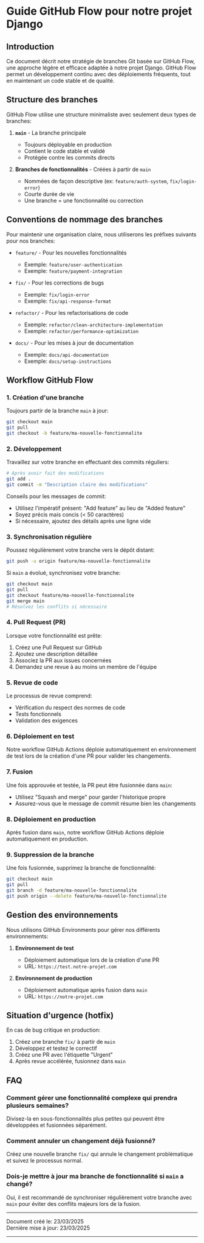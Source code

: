 # Guide GitHub Flow pour notre projet Django

## Introduction

Ce document décrit notre stratégie de branches Git basée sur GitHub Flow, une approche légère et efficace adaptée à notre projet Django. GitHub Flow permet un développement continu avec des déploiements fréquents, tout en maintenant un code stable et de qualité.

## Structure des branches

GitHub Flow utilise une structure minimaliste avec seulement deux types de branches:

1. **`main`** - La branche principale

   - Toujours déployable en production
   - Contient le code stable et validé
   - Protégée contre les commits directs

2. **Branches de fonctionnalités** - Créées à partir de `main`
   - Nommées de façon descriptive (ex: `feature/auth-system`, `fix/login-error`)
   - Courte durée de vie
   - Une branche = une fonctionnalité ou correction

## Conventions de nommage des branches

Pour maintenir une organisation claire, nous utiliserons les préfixes suivants pour nos branches:

- `feature/` - Pour les nouvelles fonctionnalités

  - Exemple: `feature/user-authentication`
  - Exemple: `feature/payment-integration`

- `fix/` - Pour les corrections de bugs

  - Exemple: `fix/login-error`
  - Exemple: `fix/api-response-format`

- `refactor/` - Pour les refactorisations de code

  - Exemple: `refactor/clean-architecture-implementation`
  - Exemple: `refactor/performance-optimization`

- `docs/` - Pour les mises à jour de documentation
  - Exemple: `docs/api-documentation`
  - Exemple: `docs/setup-instructions`

## Workflow GitHub Flow

### 1. Création d'une branche

Toujours partir de la branche `main` à jour:

```bash
git checkout main
git pull
git checkout -b feature/ma-nouvelle-fonctionnalite
```

### 2. Développement

Travaillez sur votre branche en effectuant des commits réguliers:

```bash
# Après avoir fait des modifications
git add .
git commit -m "Description claire des modifications"
```

Conseils pour les messages de commit:

- Utilisez l'impératif présent: "Add feature" au lieu de "Added feature"
- Soyez précis mais concis (< 50 caractères)
- Si nécessaire, ajoutez des détails après une ligne vide

### 3. Synchronisation régulière

Poussez régulièrement votre branche vers le dépôt distant:

```bash
git push -u origin feature/ma-nouvelle-fonctionnalite
```

Si `main` a évolué, synchronisez votre branche:

```bash
git checkout main
git pull
git checkout feature/ma-nouvelle-fonctionnalite
git merge main
# Résolvez les conflits si nécessaire
```

### 4. Pull Request (PR)

Lorsque votre fonctionnalité est prête:

1. Créez une Pull Request sur GitHub
2. Ajoutez une description détaillée
3. Associez la PR aux issues concernées
4. Demandez une revue à au moins un membre de l'équipe

### 5. Revue de code

Le processus de revue comprend:

- Vérification du respect des normes de code
- Tests fonctionnels
- Validation des exigences

### 6. Déploiement en test

Notre workflow GitHub Actions déploie automatiquement en environnement de test lors de la création d'une PR pour valider les changements.

### 7. Fusion

Une fois approuvée et testée, la PR peut être fusionnée dans `main`:

- Utilisez "Squash and merge" pour garder l'historique propre
- Assurez-vous que le message de commit résume bien les changements

### 8. Déploiement en production

Après fusion dans `main`, notre workflow GitHub Actions déploie automatiquement en production.

### 9. Suppression de la branche

Une fois fusionnée, supprimez la branche de fonctionnalité:

```bash
git checkout main
git pull
git branch -d feature/ma-nouvelle-fonctionnalite
git push origin --delete feature/ma-nouvelle-fonctionnalite
```

## Gestion des environnements

Nous utilisons GitHub Environments pour gérer nos différents environnements:

1. **Environnement de test**

   - Déploiement automatique lors de la création d'une PR
   - URL: `https://test.notre-projet.com`

2. **Environnement de production**
   - Déploiement automatique après fusion dans `main`
   - URL: `https://notre-projet.com`

## Situation d'urgence (hotfix)

En cas de bug critique en production:

1. Créez une branche `fix/` à partir de `main`
2. Développez et testez le correctif
3. Créez une PR avec l'étiquette "Urgent"
4. Après revue accélérée, fusionnez dans `main`

## FAQ

### Comment gérer une fonctionnalité complexe qui prendra plusieurs semaines?

Divisez-la en sous-fonctionnalités plus petites qui peuvent être développées et fusionnées séparément.

### Comment annuler un changement déjà fusionné?

Créez une nouvelle branche `fix/` qui annule le changement problématique et suivez le processus normal.

### Dois-je mettre à jour ma branche de fonctionnalité si `main` a changé?

Oui, il est recommandé de synchroniser régulièrement votre branche avec `main` pour éviter des conflits majeurs lors de la fusion.

---

Document créé le: 23/03/2025  
Dernière mise à jour: 23/03/2025

---
